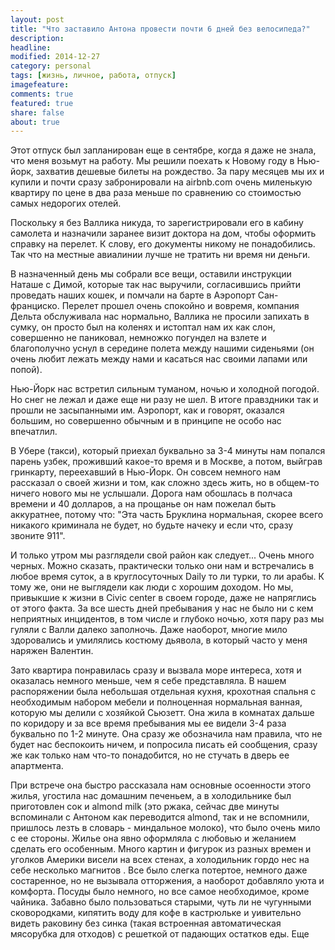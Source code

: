 ```yaml
---
layout: post
title: "Что заставило Антона провести почти 6 дней без велосипеда?"
description: 
headline: 
modified: 2014-12-27
category: personal
tags: [жизнь, личное, работа, отпуск]
imagefeature:
comments: true
featured: true
share: false
about: true
---
```


Этот отпуск был запланирован еще в сентябре, когда я даже не знала, что меня возьмут на работу. Мы решили поехать к Новому году в Нью-йорк, захватив дешевые билеты на рождество. За пару месяцев мы их и купили и почти сразу забронировали на airbnb.com очень миленькую квартиру по цене в два раза меньше по сравнению со стоимостью самых недорогих отелей.

Поскольку я без Валлика никуда, то зарегистрировали его в кабину самолета и назначили заранее визит доктора на дом, чтобы оформить справку на перелет. К слову, его документы никому не понадобились. Так что на местные авиалинии лучше не тратить ни время ни деньги.

В назначенный день мы собрали все вещи, оставили инструкции Наташе с Димой, которые так нас выручили, согласившись прийти проведать наших кошек, и помчали на барте в Аэропорт Сан-франциско. Перелет прошел очень спокойно и вовремя, компания Дельта обслуживала нас нормально, Валлика не просили запихать в сумку, он просто был на коленях и истоптал нам их как слон, совершенно не паниковал, немножко погундел на взлете и благополучно уснул в середине полета между нашими сиденьями (он очень любит лежать между нами и касаться нас своими лапами или попой).

Нью-Йорк нас встретил сильным туманом, ночью и холодной погодой. Но снег не лежал и даже еще ни разу не шел. В итоге правздники так и прошли не засыпанными им. Аэропорт, как и говорят, оказался большим, но совершенно обычным и в принципе не особо нас впечатлил. 

В Убере (такси), который приехал буквально за 3-4 минуты нам попался парень узбек, проживший какое-то время и в Москве, а потом, выйграв гринкарту, переехавший в Нью-Йорк. Он совсем немного нам рассказал о своей жизни и том, как сложно здесь жить, но в общем-то ничего нового мы не услышали. Дорога нам обошлась в полчаса времени и 40 долларов, а на прощанье он нам пожелал быть аккуратнее, потому что: "Эта часть Бруклина нормальная, скорее всего никакого криминала не будет, но будьте начеку и если что, сразу звоните 911".

И только утром мы разглядели свой район как следует... Очень много черных. Можно сказать, практически только они нам и встречались в любое время суток, а в круглосуточных Daily то ли турки, то ли арабы. К тому же, они не выглядели как люди с хорошим доходом. Но мы, привыкшие к жизни в Civic center в своем городе, даже не напряглись от этого факта. За все шесть дней пребывания у нас не было ни с кем неприятных инцидентов, в том числе и глубоко ночью, хотя пару раз мы гуляли с Валли далеко заполночь. Даже наоборот, многие мило здоровались и умилялись костюму дьявола, в который часто у меня наряжен Валентин.

Зато квартира понравилась сразу и вызвала море интереса, хотя и оказалась немного меньше, чем я себе представляла. В нашем распоряжении была небольшая отдельная кухня, крохотная спальня с необходимым набором мебели и полноценная нормальная ванная, которую мы делили с хозяйкой Сьюзетт. Она жила в комнатах дальше по коридору и за все время пребывания мы ее видели 3-4 раза буквально по 1-2 минуте. Она сразу же обозначила нам правила, что не будет нас беспокоить ничем, и попросила писать ей сообщения, сразу же как только нам что-то понадобится, но не стучать в дверь ее апартмента. 

При встрече она быстро рассказала нам основные осоенности этого жилья, угостила нас домашним печеньем, а в холодильнике был приготовлен сок и almond milk (это ржака, сейчас две минуты вспоминали с Антоном как переводится almond, так и не вспомнили, пришлось лезть в словарь - миндальное молоко), что было очень мило с ее стороны. Жилье она явно оформляла с любовью и желанием сделать его особенным. Много картин и фигурок из разных времен и уголков Америки висели на всех стенах, а холодильник гордо нес на себе несколько магнитов . Все было слегка потертое, немного даже состаренное, но не вызывала отторжения, а наоборот добавляло уюта и комфорта. Посуды было немного, но все самое необходимое, кроме чайника. Забавно было пользоваться старыми, чуть ли не чугунными сковородками, кипятить воду для кофе в кастрюльке и уивительно видеть раковину без синка (такая встроенная автоматическая мясорубка для отходов) с решеткой от падающих остатков еды. Еще




